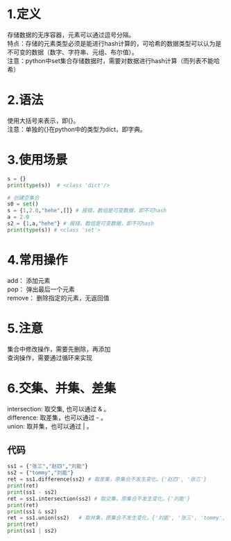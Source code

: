 # 1.定义
存储数据的无序容器，元素可以通过逗号分隔。</br>
特点：存储的元素类型必须是能进行hash计算的，可哈希的数据类型可以认为是不可变的数据（数字、字符串、元组、布尔值）。</br>
注意：python中set集合存储数据时，需要对数据进行hash计算（而列表不能哈希）

# 2.语法
使用大括号来表示，即{}。</br>
注意：单独的{}在python中的类型为dict，即字典。

# 3.使用场景
```python
s = {}
print(type(s))  # <class 'dict'/>

# 创建空集合
s0 = set()
s = {1,2.0,"hehe",[]} # 报错，数组是可变数据，即不可hash
a = 2.0
s2 = {1,a,"hehe"} # 报错，数组是可变数据，即不可hash
print(type(s)) # <class 'set'>
```

# 4.常用操作
add： 添加元素</br>
pop： 弹出最后一个元素</br>
remove： 删除指定的元素，无返回值</br>

# 5.注意
集合中修改操作，需要先删除，再添加</br>
查询操作，需要通过循环来实现

# 6.交集、并集、差集
intersection: 取交集, 也可以通过 & 。</br>
difference: 取差集，也可以通过 - 。</br>
union: 取并集，也可以通过 | 。</br>
## 代码
```python
ss1 = {"张三","赵四","刘能"}
ss2 = {"tommy","刘能"}
ret = ss1.difference(ss2) # 取差集，原集合不发生变化。{'赵四', '张三'}
print(ret)
print(ss1 - ss2)
ret = ss1.intersection(ss2) # 取交集，原集合不发生变化。{'刘能'}
print(ret)
print(ss1 & ss2)
ret = ss1.union(ss2)   # 取并集，原集合不发生变化。{'刘能', '张三', 'tommy', '赵四'}
print(ret)
print(ss1 | ss2)
```
